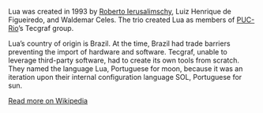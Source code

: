 Lua was created in 1993 by [Roberto Ierusalimschy](http://en.wikipedia.org/wiki/Roberto_Ierusalimschy),
Luiz Henrique de Figueiredo, and Waldemar Celes. The trio created Lua as members
of [PUC-Rio](http://en.wikipedia.org/wiki/Pontifical_Catholic_University_of_Rio_de_Janeiro)’s Tecgraf group.

Lua’s country of origin is Brazil. At the time, Brazil had trade barriers
preventing the import of hardware and software. Tecgraf, unable to leverage
third-party software, had to create its own tools from scratch. They named the
language Lua, Portuguese for moon, because it was an iteration upon their
internal configuration language SOL, Portuguese for sun.

[Read more on Wikipedia](http://en.wikipedia.org/wiki/Lua_(programming_language))
